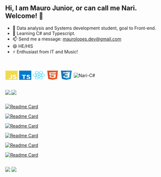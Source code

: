 ## Hi, I am Mauro Junior, or can call me Nari. Welcome! 👋


- 🔭 Data analysis and Systems development student, goal to Front-end.
- 🌱 Learning C# and Typescript.
- 📫 Send me a message: maurolopes.dev@gmail.com
- 😄 HE/HIS
- ⚡ Enthusiast from IT and Music!

##

<div style="display: inline_block"><br>
  <img align="center" alt="Nari-Js" height="30" width="40" src="https://raw.githubusercontent.com/devicons/devicon/master/icons/javascript/javascript-plain.svg">
  <img align="center" alt="Nari-Ts" height="30" width="40" src="https://raw.githubusercontent.com/devicons/devicon/master/icons/typescript/typescript-plain.svg">
  <img align="center" alt="Nari-React" height="30" width="40" src="https://raw.githubusercontent.com/devicons/devicon/master/icons/react/react-original.svg">
  <img align="center" alt="Nari-HTML" height="30" width="40" src="https://raw.githubusercontent.com/devicons/devicon/master/icons/html5/html5-original.svg">
  <img align="center" alt="Nari-CSS" height="30" width="40" src="https://raw.githubusercontent.com/devicons/devicon/master/icons/css3/css3-original.svg">
  <img align="center" alt="Nari-C#" height="30" width="40" src="https://cdn.jsdelivr.net/gh/devicons/devicon@latest/icons/csharp/csharp-original.svg">
</div>

##

<a href="https://github.com/naridevlope/naridevlope">
  <img height=200 align="center" src="https://github-readme-stats.vercel.app/api?username=naridevlope&show_icons=true&theme=radical" />
</a>
<a href="https://github.com/naridevlope?tab=repositories">
  <img height=200 align="center" src="https://github-readme-stats.vercel.app/api/top-langs?username=naridevlope&layout=donut&langs_count=8&card_width=320&show_icons=true&theme=radical" />
</a>

##

[![Readme Card](https://github-readme-stats.vercel.app/api/pin/?username=naridevlope&repo=github-finder-project&theme=radical)](https://github.com/naridevlope/github-finder-project)

[![Readme Card](https://github-readme-stats.vercel.app/api/pin/?username=naridevlope&repo=hot-skillets-webapp&theme=radical)](https://github.com/naridevlope/hot-skillets-webapp)

[![Readme Card](https://github-readme-stats.vercel.app/api/pin/?username=naridevlope&repo=Meu-site&theme=radical)](https://github.com/naridevlope/Meu-site)

[![Readme Card](https://github-readme-stats.vercel.app/api/pin/?username=naridevlope&repo=Quiz-React-Project-&theme=radical)](https://github.com/naridevlope/Quiz-React-Project-)

[![Readme Card](https://github-readme-stats.vercel.app/api/pin/?username=naridevlope&repo=DevUberTailwindcss&theme=radical)](https://github.com/naridevlope/DevUberTailwindcss)

[![Readme Card](https://github-readme-stats.vercel.app/api/pin/?username=naridevlope&repo=CsharpCalc&theme=radical)](https://github.com/naridevlope/CsharpCalc)

##


<div> 
  <a href = "mailto:maurolopes.dev@gmail.com"><img src="https://img.shields.io/badge/-Gmail-%23333?style=for-the-badge&logo=gmail&logoColor=white" target="_blank"></a>
  <a href="https://www.linkedin.com/in/dominguesmauroo" target="_blank"><img src="https://img.shields.io/badge/-LinkedIn-%230077B5?style=for-the-badge&logo=linkedin&logoColor=white" target="_blank"></a> 
</div>


